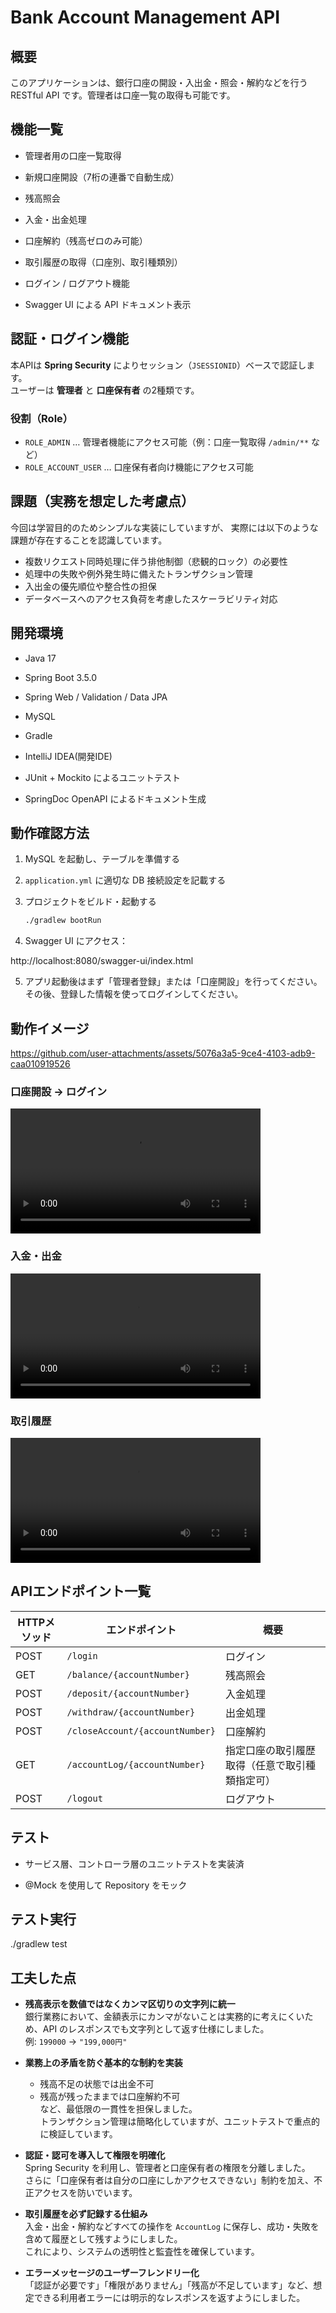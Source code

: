 # Bank Account Management API

## 概要

このアプリケーションは、銀行口座の開設・入出金・照会・解約などを行う RESTful API
です。管理者は口座一覧の取得も可能です。

## 機能一覧

- 管理者用の口座一覧取得

- 新規口座開設（7桁の連番で自動生成）

- 残高照会

- 入金・出金処理

- 口座解約（残高ゼロのみ可能）

- 取引履歴の取得（口座別、取引種類別）

- ログイン / ログアウト機能

- Swagger UI による API ドキュメント表示

## 認証・ログイン機能

本APIは **Spring Security** によりセッション（`JSESSIONID`）ベースで認証します。  
ユーザーは **管理者** と **口座保有者** の2種類です。

### 役割（Role）

- `ROLE_ADMIN` … 管理者機能にアクセス可能（例：口座一覧取得 `/admin/**` など）
- `ROLE_ACCOUNT_USER` … 口座保有者向け機能にアクセス可能

## 課題（実務を想定した考慮点）

今回は学習目的のためシンプルな実装にしていますが、
実際には以下のような課題が存在することを認識しています。

- 複数リクエスト同時処理に伴う排他制御（悲観的ロック）の必要性
- 処理中の失敗や例外発生時に備えたトランザクション管理
- 入出金の優先順位や整合性の担保
- データベースへのアクセス負荷を考慮したスケーラビリティ対応

## 開発環境

- Java 17

- Spring Boot 3.5.0

- Spring Web / Validation / Data JPA

- MySQL

- Gradle

- IntelliJ IDEA(開発IDE)

- JUnit + Mockito によるユニットテスト

- SpringDoc OpenAPI によるドキュメント生成

## 動作確認方法

1. MySQL を起動し、テーブルを準備する
2. `application.yml` に適切な DB 接続設定を記載する
3. プロジェクトをビルド・起動する

   ```bash
   ./gradlew bootRun
4. Swagger UI にアクセス：

http://localhost:8080/swagger-ui/index.html

5. アプリ起動後はまず「管理者登録」または「口座開設」を行ってください。  
   その後、登録した情報を使ってログインしてください。

## 動作イメージ

https://github.com/user-attachments/assets/5076a3a5-9ce4-4103-adb9-caa010919526

### 口座開設 → ログイン

<video src="https://github.com/user-attachments/assets/5076a3a5-9ce4-4103-adb9-caa010919526" controls width="400"></video>

### 入金・出金

<video src="https://github.com/user-attachments/assets/f92a6172-c15b-4c3a-b4ac-f5c6e24a80ab" controls width="400"></video>

### 取引履歴

<video src="https://github.com/user-attachments/assets/27a104d7-1242-4804-b31e-b4059de4664d" controls width="400"></video>

## APIエンドポイント一覧

| HTTPメソッド | エンドポイント                         | 概要                      |
|----------|---------------------------------|-------------------------|
| POST     | `/login`                        | ログイン                    | |
| GET      | `/balance/{accountNumber}`      | 残高照会                    |
| POST     | `/deposit/{accountNumber}`      | 入金処理                    |
| POST     | `/withdraw/{accountNumber}`     | 出金処理                    |
| POST     | `/closeAccount/{accountNumber}` | 口座解約                    |
| GET      | `/accountLog/{accountNumber}`   | 指定口座の取引履歴取得（任意で取引種類指定可）|
| POST     | `/logout`                       | ログアウト                   |

## テスト

- サービス層、コントローラ層のユニットテストを実装済

- @Mock を使用して Repository をモック

## テスト実行

./gradlew test

## 工夫した点

- **残高表示を数値ではなくカンマ区切りの文字列に統一**  
  銀行業務において、金額表示にカンマがないことは実務的に考えにくいため、API のレスポンスでも文字列として返す仕様にしました。  
  例: `199000` → `"199,000円"`

- **業務上の矛盾を防ぐ基本的な制約を実装**  
  - 残高不足の状態では出金不可  
  - 残高が残ったままでは口座解約不可  
  など、最低限の一貫性を担保しました。  
  トランザクション管理は簡略化していますが、ユニットテストで重点的に検証しています。

- **認証・認可を導入して権限を明確化**  
  Spring Security を利用し、管理者と口座保有者の権限を分離しました。  
  さらに「口座保有者は自分の口座にしかアクセスできない」制約を加え、不正アクセスを防いでいます。

- **取引履歴を必ず記録する仕組み**  
  入金・出金・解約などすべての操作を `AccountLog` に保存し、成功・失敗を含めて履歴として残すようにしました。  
  これにより、システムの透明性と監査性を確保しています。

- **エラーメッセージのユーザーフレンドリー化**  
  「認証が必要です」「権限がありません」「残高が不足しています」など、想定できる利用者エラーには明示的なレスポンスを返すようにしました。

 

  
